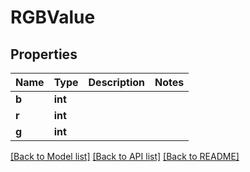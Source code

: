 # RGBValue

## Properties
Name | Type | Description | Notes
------------ | ------------- | ------------- | -------------
**b** | **int** |  | 
**r** | **int** |  | 
**g** | **int** |  | 

[[Back to Model list]](../README.md#documentation-for-models) [[Back to API list]](../README.md#documentation-for-api-endpoints) [[Back to README]](../README.md)


